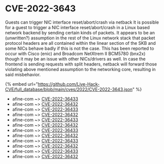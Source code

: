 # CVE-2022-3643

Guests can trigger NIC interface reset/abort/crash via netback It is possible for a guest to trigger a NIC interface reset/abort/crash in a Linux based network backend by sending certain kinds of packets. It appears to be an (unwritten?) assumption in the rest of the Linux network stack that packet protocol headers are all contained within the linear section of the SKB and some NICs behave badly if this is not the case. This has been reported to occur with Cisco (enic) and Broadcom NetXtrem II BCM5780 (bnx2x) though it may be an issue with other NICs/drivers as well. In case the frontend is sending requests with split headers, netback will forward those violating above mentioned assumption to the networking core, resulting in said misbehavior.

{% embed url="https://github.com/Live-Hack-CVE/full_database/blob/main/cves/2022/CVE-2022-3643.json" %}


* afine-com ~> [CVE-2022-36433](https://www.alice-snow.ru/2022/database/cve-2022-3643/cve-2022-36433-afine-com)
* afine-com ~> [CVE-2022-36432](https://www.alice-snow.ru/2022/database/cve-2022-3643/cve-2022-36432-afine-com)
* afine-com ~> [CVE-2022-36433](https://www.alice-snow.ru/2022/database/cve-2022-3643/cve-2022-36433-afine-com)
* afine-com ~> [CVE-2022-36432](https://www.alice-snow.ru/2022/database/cve-2022-3643/cve-2022-36432-afine-com)
* afine-com ~> [CVE-2022-36433](https://www.alice-snow.ru/2022/database/cve-2022-3643/cve-2022-36433-afine-com)
* afine-com ~> [CVE-2022-36432](https://www.alice-snow.ru/2022/database/cve-2022-3643/cve-2022-36432-afine-com)
* afine-com ~> [CVE-2022-36433](https://www.alice-snow.ru/2022/database/cve-2022-3643/cve-2022-36433-afine-com)
* afine-com ~> [CVE-2022-36432](https://www.alice-snow.ru/2022/database/cve-2022-3643/cve-2022-36432-afine-com)
* afine-com ~> [CVE-2022-36433](https://www.alice-snow.ru/2022/database/cve-2022-3643/cve-2022-36433-afine-com)
* afine-com ~> [CVE-2022-36432](https://www.alice-snow.ru/2022/database/cve-2022-3643/cve-2022-36432-afine-com)
* afine-com ~> [CVE-2022-36433](https://www.alice-snow.ru/2022/database/cve-2022-3643/cve-2022-36433-afine-com)
* afine-com ~> [CVE-2022-36432](https://www.alice-snow.ru/2022/database/cve-2022-3643/cve-2022-36432-afine-com)